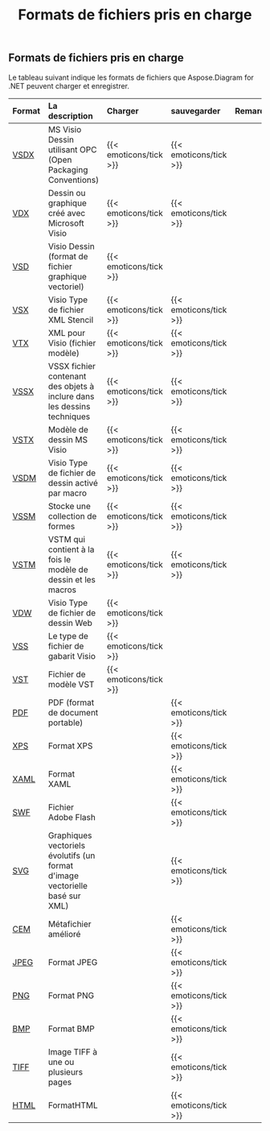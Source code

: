 ﻿---
title: Formats de fichiers pris en charge
description: Aspose Diagram for .NET Prise en charge VSD, VSS, VDW, VST, VDX,VSX,VTX,VSDX, VSSX, VSTX, VSSX, VSTX, VSSX, VSTX, VSSX, VSTX, VSSX, VSTX
type: docs
weight: 10
url: /fr/net/supported-file-formats/
---
## **Formats de fichiers pris en charge**
Le tableau suivant indique les formats de fichiers que Aspose.Diagram for .NET peuvent charger et enregistrer.

|**Format**|**La description**|**Charger**|**sauvegarder**|**Remarques**|
|:- |:- |:- |:- |:- |
|[VSDX](https://docs.fileformat.com/visio/vsdx/)|MS Visio Dessin utilisant OPC (Open Packaging Conventions)|{{< emoticons/tick >}}|{{< emoticons/tick >}}||
|[VDX](https://docs.fileformat.com/visio/vdx/)  |Dessin ou graphique créé avec Microsoft Visio|{{< emoticons/tick >}}|{{< emoticons/tick >}}||
|[VSD](https://docs.fileformat.com/visio/vsd/)|Visio Dessin (format de fichier graphique vectoriel)|{{< emoticons/tick >}}|||
|[VSX](https://docs.fileformat.com/visio/vsx/)|Visio Type de fichier XML Stencil|{{< emoticons/tick >}}|{{< emoticons/tick >}}||
|[VTX](https://docs.fileformat.com/visio/vtx/) |XML pour Visio (fichier modèle)|{{< emoticons/tick >}}|{{< emoticons/tick >}}||
|[VSSX](https://docs.fileformat.com/visio/vssx/)|VSSX fichier contenant des objets à inclure dans les dessins techniques|{{< emoticons/tick >}}|{{< emoticons/tick >}}||
|[VSTX](https://docs.fileformat.com/visio/vstx/)|Modèle de dessin MS Visio|{{< emoticons/tick >}}|{{< emoticons/tick >}}||
|[VSDM](https://docs.fileformat.com/visio/vsdm/)|Visio Type de fichier de dessin activé par macro|{{< emoticons/tick >}}|{{< emoticons/tick >}}||
|[VSSM](https://docs.fileformat.com/visio/vssm/) |Stocke une collection de formes|{{< emoticons/tick >}}|{{< emoticons/tick >}}||
|[VSTM](https://docs.fileformat.com/visio/vstm/) |VSTM qui contient à la fois le modèle de dessin et les macros|{{< emoticons/tick >}}|{{< emoticons/tick >}}||
|[VDW](https://docs.fileformat.com/visio/vdw/)|Visio Type de fichier de dessin Web|{{< emoticons/tick >}}|||
|[VSS](https://docs.fileformat.com/visio/vss/)|Le type de fichier de gabarit Visio|{{< emoticons/tick >}}|||
|[VST](https://docs.fileformat.com/visio/vst/)|Fichier de modèle VST|{{< emoticons/tick >}}|||
|[PDF](https://docs.fileformat.com/pdf/)|PDF (format de document portable)||{{< emoticons/tick >}}||
|[XPS](https://docs.fileformat.com/page-description-language/xps/)|Format XPS||{{< emoticons/tick >}}||
|[XAML](https://docs.fileformat.com/web/xaml/)|Format XAML||{{< emoticons/tick >}}||
|[SWF](https://docs.fileformat.com/page-description-language/swf/)|Fichier Adobe Flash||{{< emoticons/tick >}}||
|[SVG](https://docs.fileformat.com/specification/page-description-language/svg/)|Graphiques vectoriels évolutifs (un format d'image vectorielle basé sur XML)||{{< emoticons/tick >}}||
|[CEM](https://docs.fileformat.com/image/emf/)|Métafichier amélioré||{{< emoticons/tick >}}||
|[JPEG](https://docs.fileformat.com/image/jpeg/)|Format JPEG||{{< emoticons/tick >}}||
|[PNG](https://docs.fileformat.com/image/png/)|Format PNG||{{< emoticons/tick >}}||
|[BMP](https://docs.fileformat.com/image/bmp/)|Format BMP||{{< emoticons/tick >}}||
|[TIFF](https://docs.fileformat.com/image/tiff/)|Image TIFF à une ou plusieurs pages||{{< emoticons/tick >}}||
|[HTML](https://docs.fileformat.com/web/html/)|FormatHTML||{{< emoticons/tick >}}||

